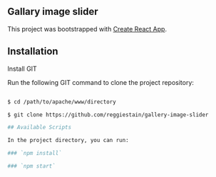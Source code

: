 
## Gallary image slider

This project was bootstrapped with [Create React App](https://github.com/facebook/create-react-app).

## Installation

Install GIT 

Run the following GIT command to clone the project repository:

``` bash

$ cd /path/to/apache/www/directory

$ git clone https://github.com/reggiestain/gallery-image-slider

## Available Scripts

In the project directory, you can run:

### `npm install`

### `npm start`


